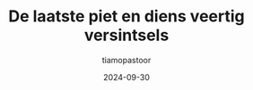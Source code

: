 ---
title: "De laatste piet en diens veertig versintsels"
author: tiamopastoor
date: 2024-09-30
dateReleased: 2024-11-05
thumb: de_laatste_piet_header

progress: 100
phase: "finished" # preparation, first draft, revisions, finished

booktype: "fiction"
series: "standalone"
age: "children"
genre: "fantasy"
diary: "/blog/diaries/de-laatste-piet-en-diens-veertig-versintsels/"
tags: ["Sinterklaas", "Pieten", "fantasie", "korte-verhalen", "bundel", "feestdagen"]
language: "nl"
pages: 350
price: 
  - key: ebook
    value: 4.99
  - key: paperback
    value: 16.99

links:
  - key: Ebook / Paperback (Amazon)
    value: https://www.amazon.nl/dp/B0DJCJX5SH
  - key: Ebook / Paperback (Andere boekwinkels)
    value: https://books2read.com/u/3LB8Mw

logline: Hoe kwam Sinterklaas op het idee om cadeaus te geven aan kinderen? En hoe is hij toch aan al die Pieten met bijzondere vaardigheden gekomen? _De Laatste Piet_ bundelt 40 korte Sinterklaasverhalen. Soms met een lach, soms met een traan, en vooral veel magie!

blurb: |
  Hoe kwam Sinterklaas op het idee om cadeaus te geven aan kinderen? Waarom zetten we onze schoentjes? Waarom gaat Sinterklaas terug naar Spanje met de stoomboot? Waarom mag Sinterklaas overal inbreken zonder dat hij in de gevangenis belandt? En hoe is hij toch aan al die Pieten met bijzondere vaardigheden gekomen?

  _De Laatste Piet_ is een bundel van 40 korte Sinterklaasverhaaltjes. Het vertelt hoe alle onderdelen van het bekende feest werden uitgevonden. Soms met een lach, soms met een traan! Lees een willekeurig verhaaltje voor het slapengaan; of lees ze allemaal op volgorde en ontdek het hele leven van Nikolaas.

---